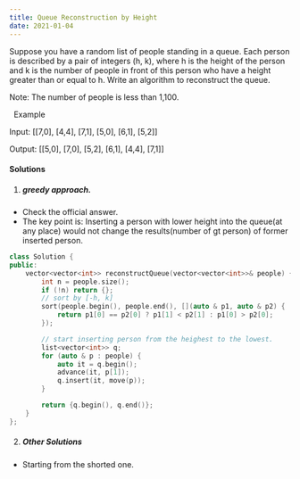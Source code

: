```yaml
---
title: Queue Reconstruction by Height
date: 2021-01-04
---
```

Suppose you have a random list of people standing in a queue. Each person is described by a pair of integers (h, k), where h is the height of the person and k is the number of people in front of this person who have a height greater than or equal to h. Write an algorithm to reconstruct the queue.

Note:
The number of people is less than 1,100.

 
Example

Input:
[[7,0], [4,4], [7,1], [5,0], [6,1], [5,2]]

Output:
[[5,0], [7,0], [5,2], [6,1], [4,4], [7,1]]


#### Solutions

1. ##### greedy approach.

- Check the official answer.
- The key point is: Inserting a person with lower height into the queue(at any place) would not change the results(number of gt person) of former inserted person.

```cpp
class Solution {
public:
    vector<vector<int>> reconstructQueue(vector<vector<int>>& people) {
        int n = people.size();
        if (!n) return {};
        // sort by [-h, k]
        sort(people.begin(), people.end(), [](auto & p1, auto & p2) {
            return p1[0] == p2[0] ? p1[1] < p2[1] : p1[0] > p2[0];
        });

        // start inserting person from the heighest to the lowest.
        list<vector<int>> q;
        for (auto & p : people) {
            auto it = q.begin();
            advance(it, p[1]);
            q.insert(it, move(p));
        }

        return {q.begin(), q.end()};
    }
};
```

2. ##### Other Solutions

- Starting from the shorted one.
